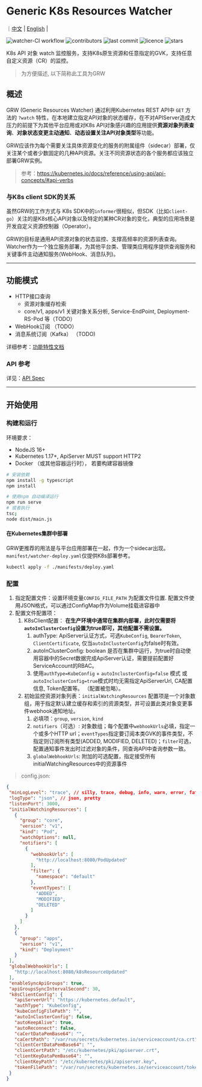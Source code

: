 # Generic K8s Resources Watcher
｜[中文](./README.md) | [English](./README.en.md) |

 ![watcher-CI workflow](https://github.com/linkinghack/k8s-generic-watcher/actions/workflows/watcher-ci.yaml/badge.svg)
 ![contributors](https://img.shields.io/github/contributors/linkinghack/k8s-generic-watcher?style=plastic)
 ![last commit](https://img.shields.io/github/last-commit/linkinghack/k8s-generic-watcher?style=plastic)
 ![licence](https://img.shields.io/badge/LICENCE-GPL-brightgreen)
 ![stars](https://img.shields.io/github/stars/linkinghack/k8s-generic-watcher?style=social)

K8s API 对象 watch 监控服务，支持K8s原生资源和任意指定的GVK，支持任意自定义资源（CR）的监控。

> 为方便描述, 以下简称此工具为GRW
## 概述
GRW (Generic Resources Watcher) 通过利用Kubernetes REST API中 `GET` 方法的 `?watch` 特性，在本地建立指定API对象的状态缓存，在不对APIServer造成大压力的前提下为其他平台应用或对K8s API对象感兴趣的应用提供**资源对象列表查询**、**对象状态变更主动通知**、**动态设置关注API对象类型**等功能。

GRW应该作为每个需要关注具体资源变化的服务的附属组件（sidecar）部署，仅关注某个或者少数固定的几种API资源。关注不同资源状态的各个服务都应该独立部署GRW实例。

> 参考：https://kubernetes.io/docs/reference/using-api/api-concepts/#api-verbs


### 与K8s client SDK的关系
虽然GRW的工作方式与 K8s SDK中的`informer`很相似，但SDK（比如`client-go`）关注的是K8s核心API对象以及特定的某种CR对象的变化，典型的应用场景是开发自定义资源控制器（Operator）。 

GRW的目标是通用API资源对象的状态监控、支撑高频率的资源列表查询。 Watcher作为一个独立服务部署，为其他平台类、管理类应用程序提供查询服务和关键事件主动通知服务(WebHook、消息队列)。

---
## 功能模式

- HTTP接口查询
  - 资源对象缓存检索
  - core/v1, apps/v1 关键对象关系分析, Service-EndPoint, Deployment-RS-Pod 等（TODO）
- WebHook订阅 （TODO）
- 消息系统订阅（Kafka） （TODO)

详细参考：[功能特性文档](./docs/features.md)

### API 参考
详见：[API Spec](./docs/api_spec.md)

---
## 开始使用
### 构建和运行
环境要求： 
- NodeJS 16+
- Kubernetes 1.17+, ApiServer MUST support HTTP2
- Docker （或其他容器运行时）， 若要构建容器镜像
```bash
# 安装依赖
npm install -g typescript
npm install

# 使用npm 自动编译运行
npm run serve
# 或者执行
tsc;
node dist/main.js
```

#### 在Kubernetes集群中部署
GRW更推荐的用法是与平台应用部署在一起，作为一个sidecar出现。`manifest/watcher-deploy.yaml`仅提供K8s部署参考。

```bash
kubectl apply -f ./manifests/deploy.yaml
```


### 配置
 1. 指定配置文件：设置环境变量`CONFIG_FILE_PATH` 为配置文件位置. 配置文件使用JSON格式，可以通过ConfigMap作为Volume挂载进容器中
 2. 配置文件配置项：
    1. K8sClient配置： **在生产环境中通常在集群内部署，此时仅需要将`autoInClusterConfig`设置为true即可，其他配置不需设置。**
       1. authType: ApiServer认证方式，可选`KubeConfig`, `BearerToken`, `ClientCertificate`, 仅当`autoInClusterConfig`为false时有效。
       2. autoInClusterConfig: boolean  是否在集群中运行，为true时自动使用容器中的Secret数据完成ApiServer认证，需要提前配置好ServiceAccount的RBAC。
       3. 使用`authType=KubeConfig` + `autoInclusterConfig=false` 模式 或 `autoInclusterConfig=true`模式时均无需指定ApiServerUrl, CA配置信息, Token配置等。 （配置被忽略）。
    2. 初始监控资源对象列表：`initialWatchingResources` 配置项是一个对象数组，用于指定默认建立缓存和索引的资源类型，并可设置此类对象变更事件webhook通知地址。
       1. 必填项：`group`, `version`, `kind`
       2. `notifiers`（可选）: 对象数组；每个配置中`webhookUrls`必填，指定一个或多个HTTP url；`eventTypes`指定要订阅本类GVK的事件类型，不指定则订阅所有类型(ADDED, MODIFIED, DELETED)；`filter`可选，配置通知事件发出时过滤对象的条件，同查询API中查询参数一致。
       3. `globalWebhookUrls`: 附加的可选配置，指定接受所有initialWatchingResources中的资源事件

> config.json:
 ```json
{
  "minLogLevel": "trace", // silly, trace, debug, info, warn, error, fatal
  "logType": "json", // json, pretty
  "listenPort": 3000,
  "initialWatchingResources": [
    {
      "group": "core",
      "version": "v1",
      "kind": "Pod",
      "watchOptions": null,
      "notifiers": [
        {
          "webhookUrls": [
            "http://localhost:8080/PodUpdated"
          ],
          "filter": {
            "namespace": "default"
          },
          "eventTypes": [
            "ADDED",
            "MODIFIED",
            "DELETED"
          ]
        }
      ]
    },
    {
      "group": "apps",
      "version": "v1",
      "kind": "Deployment"
    }
  ],
  "globalWebhookUrls": [
    "http://localhost:8080/k8sResourceUpdated"
  ],
  "enableSyncApiGroups": true,
  "apiGroupsSyncIntervalSecond": 30,
  "k8sClientConfig": {
    "apiServerUrl": "https://kubernetes.default",
    "authType": "KubeConfig",
    "kubeConfigFilePath": "",
    "autoInClusterConfig": false,
    "autoKeepAlive": true,
    "autoReconnect": false,
    "caCertDataPemBase64": "",
    "caCertPath": "/var/run/secrets/kubernetes.io/serviceaccount/ca.crt",
    "clientCertDataPemBase64": "",
    "clientCertPath": "/etc/kubernetes/pki/apiserver.crt",
    "clientKeyDataPemBase64": "",
    "clientKeyPath": "/etc/kubernetes/pki/apiserver.key",
    "tokenFilePath": "/var/run/secrets/kubernetes.io/serviceaccount/token"
  }
}
 ```
